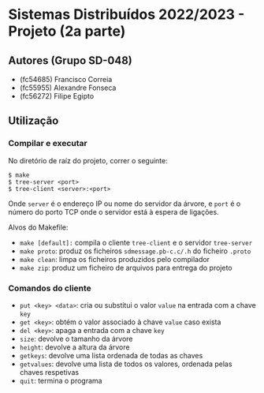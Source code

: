 # Sistemas Distribuídos 2022/2023 - Projeto (2a parte)

## Autores (Grupo SD-048)

- (fc54685) Francisco Correia
- (fc55955) Alexandre Fonseca
- (fc56272) Filipe Egipto

## Utilização

### Compilar e executar

No diretório de raíz do projeto, correr o seguinte:
```
$ make
$ tree-server <port>
$ tree-client <server>:<port>
```
Onde `server` é o endereço IP ou nome do servidor da árvore,
e `port` é o número do porto TCP onde o servidor está à espera de ligações.

Alvos do Makefile:

- `make [default]:` compila o cliente `tree-client` e o servidor `tree-server`
- `make proto`: produz os ficheiros `sdmessage.pb-c.c/.h` do ficheiro `.proto`
- `make clean`: limpa os ficheiros produzidos pelo compilador
- `make zip`: produz um ficheiro de arquivos para entrega do projeto

### Comandos do cliente

- `put <key> <data>`: cria ou substitui o valor `value` na entrada com a chave `key`
- `get <key>`: obtém o valor associado à chave `value` caso exista
- `del <key>`: apaga a entrada com a chave `key`
- `size`: devolve o tamanho da árvore
- `height`: devolve a altura da árvore
- `getkeys`: devolve uma lista ordenada de todas as chaves
- `getvalues`: devolve uma lista de todos os valores, ordenada pelas chaves respetivas
- `quit`: termina o programa
